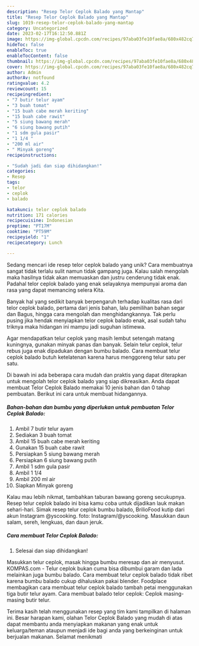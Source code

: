 ```yaml
---
description: "Resep Telor Ceplok Balado yang Mantap"
title: "Resep Telor Ceplok Balado yang Mantap"
slug: 1019-resep-telor-ceplok-balado-yang-mantap
category: Uncategorized
date: 2023-02-17T16:12:50.881Z
image: https://img-global.cpcdn.com/recipes/97aba03fe10fae8a/680x482cq70/telor-ceplok-balado-foto-resep-utama.jpg
hideToc: false
enableToc: true
enableTocContent: false
thumbnail: https://img-global.cpcdn.com/recipes/97aba03fe10fae8a/680x482cq70/telor-ceplok-balado-foto-resep-utama.jpg
cover: https://img-global.cpcdn.com/recipes/97aba03fe10fae8a/680x482cq70/telor-ceplok-balado-foto-resep-utama.jpg
author: Admin
authorAv: notfound
ratingvalue: 4.2
reviewcount: 15
recipeingredient:
- "7 butir telur ayam"
- "3 buah tomat"
- "15 buah cabe merah keriting"
- "15 buah cabe rawit"
- "5 siung bawang merah"
- "6 siung bawang putih"
- "1 sdm gula pasir"
- "1 1/4 "
- "200 ml air"
- " Minyak goreng"
recipeinstructions:

- "Sudah jadi dan siap dihidangkan!"
categories:
- Resep
tags:
- telor
- ceplok
- balado

katakunci: telor ceplok balado 
nutrition: 171 calories
recipecuisine: Indonesian
preptime: "PT17M"
cooktime: "PT59M"
recipeyield: "1"
recipecategory: Lunch

---
```





Sedang mencari ide resep telor ceplok balado yang unik? Cara membuatnya sangat tidak terlalu sulit namun tidak gampang juga. Kalau salah mengolah maka hasilnya tidak akan memuaskan dan justru cenderung tidak enak. Padahal telor ceplok balado yang enak selayaknya mempunyai aroma dan rasa yang dapat memancing selera Kita.





Banyak hal yang sedikit banyak berpengaruh terhadap kualitas rasa dari telor ceplok balado, pertama dari jenis bahan, lalu pemilihan bahan segar dan Bagus, hingga cara mengolah dan menghidangkannya. Tak perlu pusing jika hendak menyiapkan telor ceplok balado enak,      asal sudah tahu triknya maka hidangan ini mampu jadi suguhan istimewa.














Agar mendapatkan telur ceplok yang masih lembut setengah matang kuningnya, gunakan minyak panas dan banyak. Selain telur ceplok, telur rebus juga enak dipadukan dengan bumbu balado. Cara membuat telur ceplok balado butuh ketelatenan karena harus menggoreng telur satu per satu.






Di bawah ini ada beberapa cara mudah dan praktis yang dapat diterapkan untuk mengolah telor ceplok balado yang siap dikreasikan. Anda dapat membuat Telor Ceplok Balado memakai 10 jenis bahan dan 0 tahap pembuatan. Berikut ini cara untuk membuat hidangannya.

<!--inarticleads1-->

##### Bahan-bahan dan bumbu yang diperlukan untuk pembuatan Telor Ceplok Balado:

1. Ambil 7 butir telur ayam
1. Sediakan 3 buah tomat
1. Ambil 15 buah cabe merah keriting
1. Gunakan 15 buah cabe rawit
1. Persiapkan 5 siung bawang merah
1. Persiapkan 6 siung bawang putih
1. Ambil 1 sdm gula pasir
1. Ambil 1 1/4 
1. Ambil 200 ml air
1. Siapkan  Minyak goreng


Kalau mau lebih nikmat, tambahkan taburan bawang goreng secukupnya. Resep telur ceplok balado ini bisa kamu coba untuk dijadikan lauk makan sehari-hari. Simak resep telur ceplok bumbu balado, BrilioFood kutip dari akun Instagram @yscooking. foto: Instagram/@yscooking. Masukkan daun salam, sereh, lengkuas, dan daun jeruk. 

<!--inarticleads2-->

##### Cara membuat Telor Ceplok Balado:


1. Selesai dan siap dihidangkan!

Masukkan telur ceplok, masak hingga bumbu meresap dan air menyusut. KOMPAS.com - Telur ceplok bukan cuma bisa dibumbui garam dan lada melainkan juga bumbu balado. Cara membuat telur ceplok balado tidak ribet karena bumbu balado cukup dihaluskan pakai blender. Foodplace membagikan cara membuat telur ceplok balado tambah petai menggunakan tiga butir telur ayam. Cara membuat balado telor ceplok: Ceplok masing-masing butir telur. 

Terima kasih telah menggunakan resep yang tim kami tampilkan di halaman ini. Besar harapan kami, olahan Telor Ceplok Balado yang mudah di atas dapat membantu anda menyiapkan makanan yang enak untuk keluarga/teman ataupun menjadi ide bagi anda yang berkeinginan untuk berjualan makanan. Selamat menikmati
